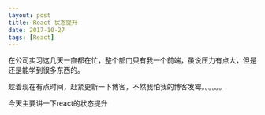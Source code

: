 ```yaml
---
layout: post
title: React 状态提升
date: 2017-10-27
tags: [React]
---
```


在公司实习这几天一直都在忙，整个部门只有我一个前端，虽说压力有点大，但是还是能学到很多东西的。

趁着现在有点时间，赶紧更新一下博客，不然我怕我的博客发霉。。。。。。

今天主要讲一下react的状态提升